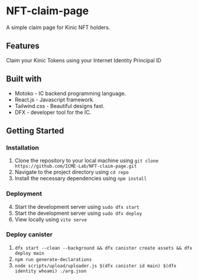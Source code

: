 # NFT-claim-page

A simple claim page for Kinic NFT holders.

## Features

Claim your Kinic Tokens using your Internet Identity Principal ID

## Built with

* Motoko - IC backend programming language.
* React.js - Javascript framework.
* Tailwind.css - Beautiful designs fast.
* DFX - developer tool for the IC.

## Getting Started

### Installation 

1. Clone the repository to your local machine using `git clone https://github.com/ICME-Lab/NFT-claim-page.git`
2. Navigate to the project directory using `cd repo`
3. Install the necessary dependencies using `npm install`

### Deployment

4. Start the development server using `sudo dfx start`
5. Start the development server using `sudo dfx deploy`
6. View locally using `vite serve`

### Deploy canister
1. `dfx start --clean --background && dfx canister create assets && dfx deploy main`
1. `npm run generate-declarations`
1. `node scripts/upload/uploader.js $(dfx canister id main) $(dfx identity whoami) ./arg.json`
